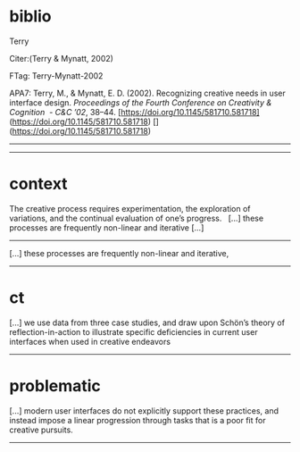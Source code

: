 # biblio


Terry

  

Citer:(Terry & Mynatt, 2002)

FTag: Terry-Mynatt-2002

APA7: Terry, M., & Mynatt, E. D. (2002). Recognizing creative needs in user interface design. _Proceedings of the Fourth Conference on Creativity & Cognition  - C&C ’02_, 38–44. [https://doi.org/10.1145/581710.581718] (https://doi.org/10.1145/581710.581718) [] (https://doi.org/10.1145/581710.581718)



---------------------------------------------------------------------------------

----


# context


The creative process requires experimentation, the exploration of variations, and the continual evaluation of one’s progress.   [...] these processes are frequently non-linear and iterative [...] 

  



----

 [...] these processes are frequently non-linear and iterative,



----


# ct


 [...] we use data from three case studies, and draw upon Schön’s theory of reflection-in-action to illustrate specific deficiencies in current user interfaces when used in creative endeavors

  



----


# problematic


 [...] modern user interfaces do not explicitly support these practices, and instead impose a linear progression through tasks that is a poor fit for creative pursuits.

  



----


